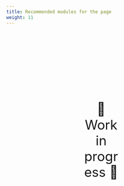 ```yaml
---
title: Recommended modules for the page
weight: 11
---
```

<div style="text-align: center; font-size:2.5em;margin: 200px;">🚧 Work in progress 🚧</div>